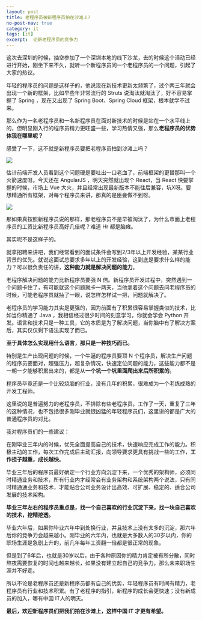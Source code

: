 ```yaml
---
layout: post
title: 老程序员被新程序员拍在沙滩上?
no-post-nav: true
category: it
tags: [it]
excerpt:  论新老程序员的竞争力
---
```


这次去深圳的时候，抽空参加了一个深圳本地的线下沙龙，去的时候这个活动已经进行开始，刚坐下来不久，就听一个新程序员问一个老程序员的一个问题，引起了大家的热议。

年轻的程序员的问题是这样子的，他说现在新技术更新太频繁了，过个两三年就会出现一个新的框架，比如早些年非常流行的 Struts 说淘汰就淘汰了，好不容易掌握了 Spring ，现在又出现了 Spring Boot、Spring Cloud 框架，根本就学不过来。

那么作为一名老程序员和一名新程序员在面对新技术的时候是站在一个水平线上的，但明显刚入行的程序员精力更旺盛一些，学习热情又强，那么**老程序员的优势体现在哪里呢？**

感受了一下，这不就是新程序员要把老程序员拍到沙滩上吗？

![](http://www.ityouknow.com/assets/images/2019/it/v2-bf7ce4a892a802a0274ae02c06b46cf0_b.jpg)

估计前端开发人员看到这个问题硬是要吐出一口老血了，前端框架的更替那叫一个火箭速度呀。今天还在 AngularJS ，明天突然就出现个 React，当 React 快要掌握的时候，市场上 Vue 大火，并且经常出现最新版本不能往后兼容，坑X呀。要想精通所有框架，对每个程序员来讲，那真的是臣妾做不到呀。

![](http://www.ityouknow.com/assets/images/2019/it/cqzbd.png)

那如果真按照新程序员说的那样，那老程序员不是早被淘汰了，为什么市面上老程序员的工资比新程序员高好几倍呢？难道 Hr 都是脑瘫。

其实呢不是这样子的。

就拿招聘来讲吧，我们经常看到的面试条件会写到2/3年以上开发经验，某某行业背景的优先。就说这面试总要求多年以上的开发经验，这到底是要求什么样的能力？可以很负责任的讲，**这种能力就是解决问题的能力**。

老程序解决问题的能力比新程序员要强 N 倍。新程序员开发过程中，突然遇到一个问题卡住了，有可能就这个问题就卡一两天，当他拿着这个问题去问老程序员的时候，可能老程序员就抽了一眼，说怎样怎样试一把，问题就解决了。

老程序员的学习能力其实是更强的，因为前面有了积累很容易掌握类似的技术，比如当你精通了 Java ，我相信经过很少时间的刻意学习，你就会学会 Python 开发。语言和技术只是一种工具，它的本质是为了解决问题，当你脑中有了解决方案后，其实仅仅剩下语法实现了而已。

**至于具体怎么实现用什么语言，那只是一种技巧而已。**

特别是生产出现问题的时候，一个牛逼的程序员要顶 N 个程序员，解决生产问题的程序员要面对，超强压力，超复杂情况，快速定位问题的能力，这些能力都不是一朝一夕能够积累出来的，都是从**一个坑一个坑里面爬出来后所积累的**。

程序员毕竟还是一个比较烧脑的行业，没有几年的积累，很难成为一个老练成熟的开发工程师。

这里说的是普遍努力的老程序员，不排除有些老程序员，工作了一天，重复了三年的这种情况，也不包括很多刚毕业就很凶猛的年轻程序员们，这里讲的都是广大的普通程序员的对比。

我对程序员们的一些建议：

在刚毕业三年内的时候，优先全面提高自己的技术，快速响应完成工作的能力。积极主动的工作，每次工作完成后主动汇报，向领导要求更具有挑战一些的工作，**工作担子越重，成长越快**。

毕业三年后的程序员最好确定一个行业方向沉淀下来，一个优秀的架构师，必须同时精通业务和技术，所有行业内才经常会有业务架构和系统架构两个说法，只有同时精通通业务和技术，才能贴合公司业务设计出高效、可扩展、稳定的、适合公司发展的技术架构。

**毕业三年左右的程序员重点是，找一个自己喜欢的行业沉淀下来，找一块自己喜欢的技术，挖精挖透。**

毕业六年后，如果你毕业六年中到处换行业，并且技术上没有太多的沉淀，那六年后你的竞争力会越来越小。刚毕业的六年内，也就是大多数人的30岁以内，你的职场生涯是急剧上升的，前几年每年工资翻一倍都是很正常的现象。

但是到了6年后，也就是30岁以后，由于各种原因你的精力肯定被有所分散，同时熬夜需要恢复的时间也越来越长，如果没有建立起自己的竞争力，那么未来职场生涯并不好走。

所以不论是老程序员还是新程序员都有自己的优势，年轻程序员有时间有精力，老程序员有行业和技术积累。有了老程序的指引，新程序的成长会更快速；没有新成员的加入，哪有中国 IT人的明天。

**最后，欢迎新程序员们把我们拍在沙滩上，这样中国 IT 才更有希望。**
